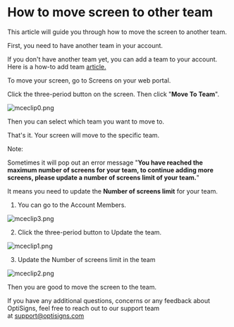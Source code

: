 # How to move screen to other team

This article will guide you through how to move the screen to another team.

First, you need to have another team in your account.

If you don't have another team yet, you can add a team to your account. Here is a how-to add team [article.](https://support.optisigns.com/hc/en-us/articles/360034883113)

To move your screen, go to Screens on your web portal.

Click the three-period button on the screen. Then click "**Move To Team**".

![mceclip0.png](https://support.optisigns.com/hc/article_attachments/1500003190142)

Then you can select which team you want to move to.

That's it. Your screen will move to the specific team.

Note:

Sometimes it will pop out an error message "**You have reached the maximum number of screens for your team, to continue adding more screens, please update a number of screens limit of your team.**"

It means you need to update the **Number of screens limit** for your team.

1. You can go to the Account Members.

![mceclip3.png](https://support.optisigns.com/hc/article_attachments/360104227633)

2. Click the three-period button to Update the team.

![mceclip1.png](https://support.optisigns.com/hc/article_attachments/1500003230301)

3. Update the Number of screens limit in the team

![mceclip2.png](https://support.optisigns.com/hc/article_attachments/360104227553)

Then you are good to move the screen to the team.

If you have any additional questions, concerns or any feedback about OptiSigns, feel free to reach out to our support team at [support@optisigns.com](mailto:support@optisigns.com)